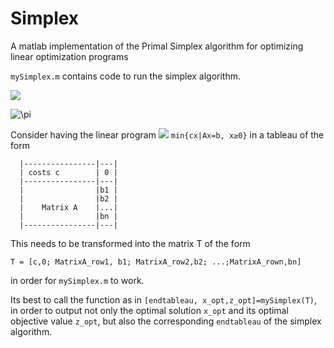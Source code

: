 # Simplex
A matlab implementation of the Primal Simplex algorithm for optimizing linear optimization programs

`mySimplex.m` contains code to run the simplex algorithm.

<img src="https://render.githubusercontent.com/render/math?math=e^{i \pi} = -1">

![\pi](https://render.githubusercontent.com/render/math?math=%5Cpi)

Consider having the linear program <img src="https://render.githubusercontent.com/render/math?math=\min \{ cx | Ax=b, x \geq 0 \}">
`min{cx|Ax=b, x≥0}` in a tableau of the form

```
  |----------------|---|
  | costs c        | 0 |
  |----------------|---|
  |                |b1 |
  |                |b2 |
  |    Matrix A    |...|
  |                |bn |  
  |----------------|---|
  ```

This needs to be transformed into the matrix T of the form

`T = [c,0; MatrixA_row1, b1; MatrixA_row2,b2; ...;MatrixA_rown,bn]`

in order for `mySimplex.m` to work.

Its best to call the function as in `[endtableau, x_opt,z_opt]=mySimplex(T)`,
in order to output not only the optimal solution `x_opt` and its optimal objective value
`z_opt`, but also the corresponding `endtableau` of the simplex algorithm.
